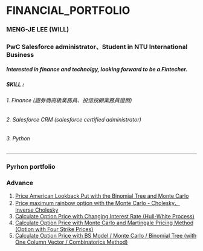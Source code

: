 # FINANCIAL_PORTFOLIO
### MENG-JE LEE (WILL)
### PwC Salesforce administrator、Student in NTU International Business
##### Interested in finance and technolgy, looking forward to be a Fintecher.
##### SKILL :
###### 1. Finance (證券商高級業務員、投信投顧業務員證照)
###### 2. Salesforce CRM (salesforce certified administrator)
###### 3. Python
*******
### Pyrhon portfolio

### Advance
1.  [Price American Lookback Put with the Binomial Tree and Monte Carlo][] 
2.  [Price maximum rainbow option with the Monte Carlo - Cholesky、Inverse Cholesky][] 
3.  [Calculate Option Price with Changing Interest Rate (Hull-White Process)][] 
4.  [Calculate Option Price with Monte Carlo and Martingale Pricing Method (Option with Four Strike Prices)][] 
5.  [Calculate Option Price with BS Model / Monte Carlo / Binomial Tree (with One Column Vector / Combinatorics Method)][] 

  [Price American Lookback Put with the Binomial Tree and Monte Carlo]:  https://github.com/mengjelee/FINANCIAL_PORTFOLIO/tree/master/Advance/Price%20American%20Lookback%20Put%20with%20the%20Binomial%20Tree%20and%20Monte%20Carlo  "Price American Lookback Put with the Binomial Tree and Monte Carlo"
  
  [Price maximum rainbow option with the Monte Carlo - Cholesky、Inverse Cholesky]:  https://github.com/mengjelee/FINANCIAL_PORTFOLIO/tree/master/Advance/Price%20maximum%20rainbow%20option%20with%20the%20Monte%20Carlo%20-%20Cholesky%E3%80%81Inverse%20Cholesky  "Price maximum rainbow option with the Monte Carlo - Cholesky、Inverse Cholesky"

  [Calculate Option Price with BS Model / Monte Carlo / Binomial Tree (with One Column Vector / Combinatorics Method)]:  https://github.com/mengjelee/FINANCIAL_PORTFOLIO/blob/master/Advance/Calculate%20Price%20of%20European%20and%20American%20Option/Calculate%20Price%20of%20European%20and%20American%20Option.ipynb  "Calculate Option Price with BS Model / Monte Carlo / Binomial Tree (with One Column Vector / Combinatorics Method)"
  [Calculate Option Price with Monte Carlo and Martingale Pricing Method (Option with Four Strike Prices)]:  https://github.com/mengjelee/FINANCIAL_PORTFOLIO/tree/master/Advance/monte%20carlo%20and%20martingale%20pricing%20method  "Calculate Option Price with Monte Carlo and Martingale Pricing Method (Option with Four Strike Prices)"
  [Calculate Option Price with Changing Interest Rate (Hull-White Process)]: https://github.com/mengjelee/FINANCIAL_PORTFOLIO/tree/master/Basic/Calculate%20Option%20Price%20with%20Changing%20Interest%20Rate  "Calculate Option Price with Changing Interest Rate (Hull-White Process)"
